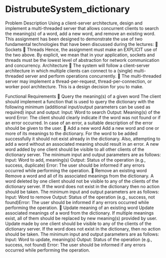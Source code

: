 # DistrubuteSystem_dictionary
Problem Description
Using a client-server architecture, design and implement a multi-threaded server that allows concurrent 
clients to search the meaning(s) of a word, add a new word, and remove an existing word. 
This assignment has been designed to demonstrate the use of two fundamental technologies that have 
been discussed during the lectures:
 Sockets 
 Threads
Hence, the assignment must make an EXPLICIT use of the two above. By explicit, we mean that in your 
application, sockets and threads must be the lowest level of abstraction for network communication and 
concurrency. 
Architecture
 The system will follow a client-server architecture in which multiple clients can connect to a 
(single) multi-threaded server and perform operations concurrently. 
 The multi-threaded server may implement a thread-per-request, thread-per-connection, or 
worker pool architecture. This is a design decision for you to make.

Functional Requirements
 Query the meaning(s) of a given word
The client should implement a function that is used to query the dictionary with the following 
minimum (additional input/output parameters can be used as required) input and output:
Input: Word to search
Output: Meaning(s) of the word
Error: The client should clearly indicate if the word was not found or if an error occurred. In case 
of an error, a suitable description of the error should be given to the user.
 Add a new word
Add a new word and one or more of its meanings to the dictionary. For the word to be added 
successfully it should not exist already in the dictionary. Also, attempting to add a word without 
an associated meaning should result in an error. A new word added by one client should be visible 
to all other clients of the dictionary server. The minimum input and output parameters are as 
follows:
Input: Word to add, meaning(s)
Output: Status of the operation (e.g., success, duplicate)
Error: The user should be informed if any errors occurred while performing the operation.
 Remove an existing word
Remove a word and all of its associated meanings from the dictionary. A word deleted by one 
client should not be visible to any of the clients of the dictionary server. If the word does not exist 
in the dictionary then no action should be taken. The minimum input and output parameters are 
as follows:
Input: Word to remove
Output: Status of the operation (e.g., success, not found)Error: The user should be informed if any errors occurred while performing the operation.
 Update meaning of an existing word
Update associated meanings of a word from the dictionary. If multiple meanings exist, all of them 
should be replaced by new meaning(s) provided by user. Update made by one client should be 
visible to any of the clients of the dictionary server. If the word does not exist in the dictionary,
then no action should be taken. The minimum input and output parameters are as follows:
Input: Word to update, meaning(s)
Output: Status of the operation (e.g., success, not found)
Error: The user should be informed if any errors occurred while performing the operation.
